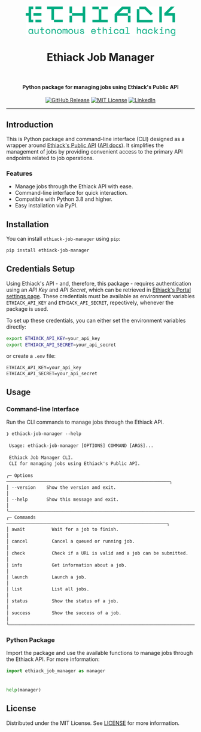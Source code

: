 <!-- MARKDOWN LINKS & IMAGES -->

[version-shield]: https://img.shields.io/github/v/release/ethiack/job-manager?style=for-the-badge
[version-url]: https://github.com/ethiack/job-manager/releases/latest

[license-shield]: https://img.shields.io/github/license/ethiack/job-manager?style=for-the-badge
[license-url]: https://raw.githubusercontent.com/ethiack/job-manager/main/LICENSE

[linkedin-shield]: https://img.shields.io/badge/-LinkedIn-black.svg?style=for-the-badge&logo=linkedin&colorB=555
[linkedin-url]: https://linkedin.com/company/ethiack


<!-- README -->
<a name="readme-top"></a>
<div align="center">

<h1>
  <br>
    <img src="https://raw.githubusercontent.com/ethiack/job-manager/main/assets/logo.webp" alt="logo" width="400">
    <br><br>
    Ethiack Job Manager
    <br><br>
</h1>

<h4>Python package for managing jobs using Ethiack's Public API</h4>

[![GitHub Release][version-shield]][version-url]
[![MIT License][license-shield]][license-url]
[![LinkedIn][linkedin-shield]][linkedin-url]

<hr />


</div>

## Introduction

This is Python package and command-line interface (CLI) designed as a wrapper around [Ethiack's Public API](https://api.ethiack.com) ([API docs](https://portal.ethiack.com/docs/api/)). It simplifies the management of jobs by providing convenient access to the primary API endpoints related to job operations.


### Features

- Manage jobs through the Ethiack API with ease.
- Command-line interface for quick interaction.
- Compatible with Python 3.8 and higher.
- Easy installation via PyPI.

## Installation

You can install `ethiack-job-manager` using `pip`:

```bash
pip install ethiack-job-manager
```


## Credentials Setup

Using Ethiack's API - and, therefore, this package - requires authentication using an *API Key* and *API Secret*, which can be retrieved in [Ethiack's Portal settings page](https://portal.ethiack.com/settings/api). These credentials must be available as environment variables `ETHIACK_API_KEY` and `ETHIACK_API_SECRET`, repectively, whenever the package is used.

To set up these credentials, you can either set the environment variables directly:

```bash
export ETHIACK_API_KEY=your_api_key
export ETHIACK_API_SECRET=your_api_secret
```

or create a `.env` file:

```plaintext
ETHIACK_API_KEY=your_api_key
ETHIACK_API_SECRET=your_api_secret
```

## Usage

### Command-line Interface

Run the CLI commands to manage jobs through the Ethiack API.

```
❯ ethiack-job-manager --help

 Usage: ethiack-job-manager [OPTIONS] COMMAND [ARGS]...

 Ethiack Job Manager CLI.
 CLI for managing jobs using Ethiack's Public API.

╭─ Options ─────────────────────────────────────────────────────────────╮
│ --version    Show the version and exit.                               │
│ --help       Show this message and exit.                              │
╰───────────────────────────────────────────────────────────────────────╯
╭─ Commands ────────────────────────────────────────────────────────────╮
│ await          Wait for a job to finish.                              │
│ cancel         Cancel a queued or running job.                        │
│ check          Check if a URL is valid and a job can be submitted.    │
│ info           Get information about a job.                           │
│ launch         Launch a job.                                          │
│ list           List all jobs.                                         │
│ status         Show the status of a job.                              │
│ success        Show the success of a job.                             │
╰───────────────────────────────────────────────────────────────────────╯
```

### Python Package

Import the package and use the available functions to manage jobs through the Ethiack API. For more information:

```python
import ethiack_job_manager as manager


help(manager)

```



## License

Distributed under the MIT License. See [LICENSE](https://raw.githubusercontent.com/ethiack/job-manager/main/LICENSE) for more information.
